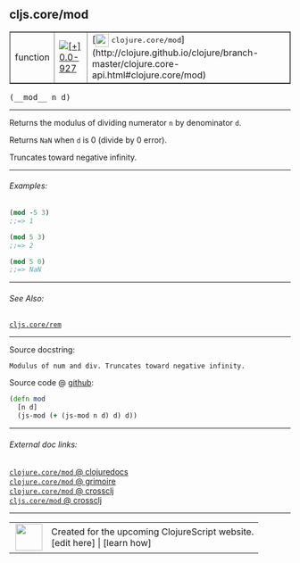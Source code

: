 ## cljs.core/mod



 <table border="1">
<tr>
<td>function</td>
<td><a href="https://github.com/cljsinfo/cljs-api-docs/tree/0.0-927"><img valign="middle" alt="[+] 0.0-927" title="Added in 0.0-927" src="https://img.shields.io/badge/+-0.0--927-lightgrey.svg"></a> </td>
<td>
[<img height="24px" valign="middle" src="http://i.imgur.com/1GjPKvB.png"> <samp>clojure.core/mod</samp>](http://clojure.github.io/clojure/branch-master/clojure.core-api.html#clojure.core/mod)
</td>
</tr>
</table>


 <samp>
(__mod__ n d)<br>
</samp>

---

Returns the modulus of dividing numerator `n` by denominator `d`.

Returns `NaN` when `d` is 0 (divide by 0 error).

Truncates toward negative infinity.



---

###### Examples:

```clj
(mod -5 3)
;;=> 1

(mod 5 3)
;;=> 2

(mod 5 0)
;;=> NaN
```



---

###### See Also:

[`cljs.core/rem`](../cljs.core/rem.md)<br>

---


Source docstring:

```
Modulus of num and div. Truncates toward negative infinity.
```


Source code @ [github](https://github.com/clojure/clojurescript/blob/r2014/src/cljs/cljs/core.cljs#L1627-L1630):

```clj
(defn mod
  [n d]
  (js-mod (+ (js-mod n d) d) d))
```

<!--
Repo - tag - source tree - lines:

 <pre>
clojurescript @ r2014
└── src
    └── cljs
        └── cljs
            └── <ins>[core.cljs:1627-1630](https://github.com/clojure/clojurescript/blob/r2014/src/cljs/cljs/core.cljs#L1627-L1630)</ins>
</pre>

-->

---



###### External doc links:

[`clojure.core/mod` @ clojuredocs](http://clojuredocs.org/clojure.core/mod)<br>
[`clojure.core/mod` @ grimoire](http://conj.io/store/v1/org.clojure/clojure/1.7.0-beta3/clj/clojure.core/mod/)<br>
[`clojure.core/mod` @ crossclj](http://crossclj.info/fun/clojure.core/mod.html)<br>
[`cljs.core/mod` @ crossclj](http://crossclj.info/fun/cljs.core.cljs/mod.html)<br>

---

 <table>
<tr><td>
<img valign="middle" align="right" width="48px" src="http://i.imgur.com/Hi20huC.png">
</td><td>
Created for the upcoming ClojureScript website.<br>
[edit here] | [learn how]
</td></tr></table>

[edit here]:https://github.com/cljsinfo/cljs-api-docs/blob/master/cljsdoc/cljs.core/mod.cljsdoc
[learn how]:https://github.com/cljsinfo/cljs-api-docs/wiki/cljsdoc-files

<!--

This information was too distracting to show to readers, but I'll leave it
commented here since it is helpful to:

- pretty-print the data used to generate this document
- and show how to retrieve that data



The API data for this symbol:

```clj
{:description "Returns the modulus of dividing numerator `n` by denominator `d`.\n\nReturns `NaN` when `d` is 0 (divide by 0 error).\n\nTruncates toward negative infinity.",
 :ns "cljs.core",
 :name "mod",
 :signature ["[n d]"],
 :history [["+" "0.0-927"]],
 :type "function",
 :related ["cljs.core/rem"],
 :full-name-encode "cljs.core/mod",
 :source {:code "(defn mod\n  [n d]\n  (js-mod (+ (js-mod n d) d) d))",
          :title "Source code",
          :repo "clojurescript",
          :tag "r2014",
          :filename "src/cljs/cljs/core.cljs",
          :lines [1627 1630]},
 :examples [{:id "8165e8",
             :content "```clj\n(mod -5 3)\n;;=> 1\n\n(mod 5 3)\n;;=> 2\n\n(mod 5 0)\n;;=> NaN\n```"}],
 :full-name "cljs.core/mod",
 :clj-symbol "clojure.core/mod",
 :docstring "Modulus of num and div. Truncates toward negative infinity."}

```

Retrieve the API data for this symbol:

```clj
;; from Clojure REPL
(require '[clojure.edn :as edn])
(-> (slurp "https://raw.githubusercontent.com/cljsinfo/cljs-api-docs/catalog/cljs-api.edn")
    (edn/read-string)
    (get-in [:symbols "cljs.core/mod"]))
```

-->
